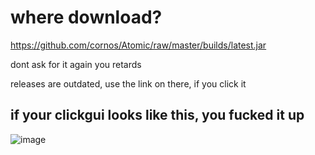 # where download?

https://github.com/cornos/Atomic/raw/master/builds/latest.jar

dont ask for it again you retards

releases are outdated, use the link on there, if you click it

## if your clickgui looks like this, you fucked it up

![image](https://user-images.githubusercontent.com/80022388/127568588-56fb5c5b-bec0-41f6-99f1-4deb87f7ab1a.png)
